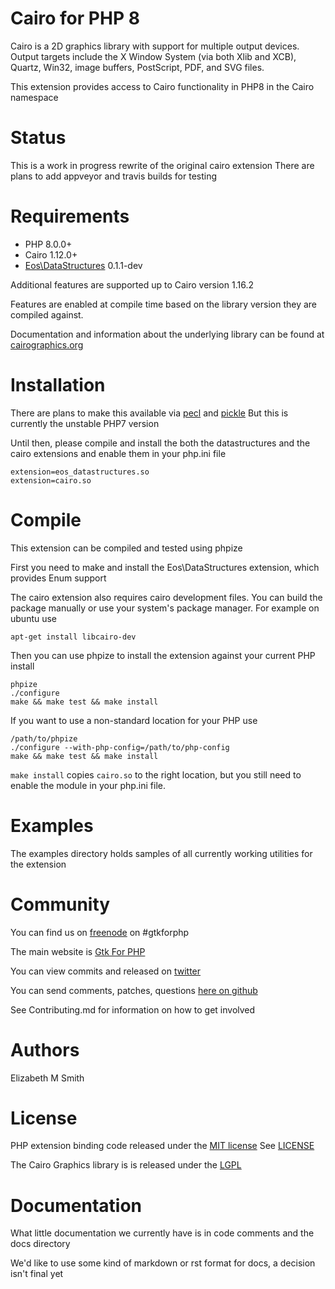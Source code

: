 Cairo for PHP 8
=============

Cairo is a 2D graphics library with support for multiple output devices. Output
targets include the X Window System (via both Xlib and XCB), Quartz, Win32,
image buffers, PostScript, PDF, and SVG files.

This extension provides access to Cairo functionality in PHP8 in the Cairo namespace

Status
=============
This is a work in progress rewrite of the original cairo extension
There are plans to add appveyor and travis builds for testing

Requirements
=============
 * PHP 8.0.0+
 * Cairo 1.12.0+
 * [Eos\DataStructures](http://github.com/eos-org/datastructures) 0.1.1-dev

Additional features are supported up to Cairo version 1.16.2

Features are enabled at compile time based on the library version they are compiled against.

Documentation and information about the underlying library can be found at [cairographics.org](http://cairographics.org/manual/)

Installation
=============
There are plans to make this available via [pecl](http://pecl.php.net) and [pickle](https://github.com/FriendsOfPHP/pickle)
But this is currently the unstable PHP7 version

Until then, please compile and install the both the datastructures and the cairo extensions and enable them in your php.ini file

```
extension=eos_datastructures.so
extension=cairo.so
```

Compile
=============

This extension can be compiled and tested using phpize

First you need to make and install the Eos\DataStructures extension, which provides Enum support

The cairo extension also requires cairo development files.  You can build the package
manually or use your system's package manager.  For example on ubuntu use

```
apt-get install libcairo-dev
```

Then you can use phpize to install the extension against your current PHP install

```
phpize
./configure
make && make test && make install
```

If you want to use a non-standard location for your PHP use

```
/path/to/phpize
./configure --with-php-config=/path/to/php-config
make && make test && make install
```

`make install` copies `cairo.so` to the right location, but you still need to enable the module
in your php.ini file.

Examples
====
The examples directory holds samples of all currently working utilities for the extension

Community
=====
You can find us on [freenode](http://freenode.org) on #gtkforphp

The main website is [Gtk For PHP](http://gtkforphp.net)

You can view commits and released on [twitter](http://twitter.com/gtkforphp)

You can send comments, patches, questions [here on github](https://github.com/gtkforphp/glib/issues)

See Contributing.md for information on how to get involved

Authors
====
Elizabeth M Smith

License
=====
PHP extension binding code released under the [MIT license](http://opensource.org/licenses/MIT)
See [LICENSE](LICENSE)

The Cairo Graphics library is is released under the [LGPL](https://www.gnu.org/licenses/old-licenses/lgpl-2.1.en.html)

Documentation
=====
What little documentation we currently have is in code comments and the docs directory

We'd like to use some kind of markdown or rst format for docs, a decision isn't final yet
